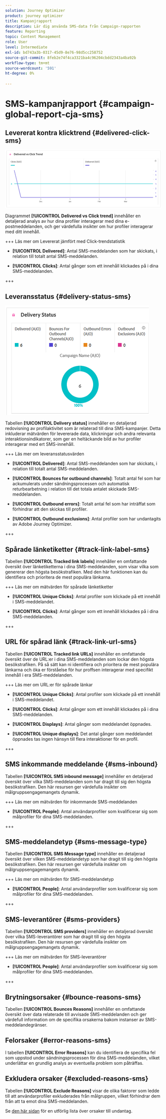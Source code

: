 ```yaml
---
solution: Journey Optimizer
product: journey optimizer
title: Kampanjrapport
description: Lär dig använda SMS-data från Campaign-rapporten
feature: Reporting
topic: Content Management
role: User
level: Intermediate
exl-id: bd743a3b-0317-45d9-8e76-98d5cc258752
source-git-commit: 8feb2e74f4ca3321ba4c96204cbdd2343a4ba92b
workflow-type: tm+mt
source-wordcount: '591'
ht-degree: 0%

---
```


# SMS-kampanjrapport {#campaign-global-report-cja-sms}

## Levererat kontra klicktrend {#delivered-click-sms}

![](assets/cja-campaign-sms-delivered.png)

Diagrammet **[!UICONTROL Delivered vs Click trend]** innehåller en detaljerad analys av hur dina profiler interagerar med dina e-postmeddelanden, och ger värdefulla insikter om hur profiler interagerar med ditt innehåll.

+++ Läs mer om Levererat jämfört med Click-trendstatistik

* **[!UICONTROL Delivered]**: Antal SMS-meddelanden som har skickats, i relation till totalt antal SMS-meddelanden.

* **[!UICONTROL Clicks]**: Antal gånger som ett innehåll klickades på i dina SMS-meddelanden.

+++

## Leveransstatus {#delivery-status-sms}

![](assets/cja-campaign-sms-status.png)

Tabellen **[!UICONTROL Delivery status]** innehåller en detaljerad redovisning av profilaktivitet som är relaterad till dina SMS-kampanjer. Detta inkluderar mätvärden för levererade data, klickningar och andra relevanta interaktionsindikatorer, som ger en heltäckande bild av hur profiler interagerar med ert SMS-innehåll.

+++ Läs mer om leveransstatusvärden

* **[!UICONTROL Delivered]**: Antal SMS-meddelanden som har skickats, i relation till totalt antal SMS-meddelanden.

* **[!UICONTROL Bounces for outbound channels]**: Totalt antal fel som har ackumulerats under sändningsprocessen och automatisk returbearbetning i relation till det totala antalet skickade SMS-meddelanden.

* **[!UICONTROL Outbound errors]**: Totalt antal fel som har inträffat som förhindrar att den skickas till profiler.

* **[!UICONTROL Outbound exclusions]**: Antal profiler som har undantagits av Adobe Journey Optimizer.

+++

## Spårade länketiketter {#track-link-label-sms}

Tabellen **[!UICONTROL Tracked link labels]** innehåller en omfattande översikt över länketiketterna i dina SMS-meddelanden, som visar vilka som genererar den högsta besökstrafiken. Med den här funktionen kan du identifiera och prioritera de mest populära länkarna.

+++ Läs mer om mätvärden för spårade länketiketter

* **[!UICONTROL Unique Clicks]**: Antal profiler som klickade på ett innehåll i SMS-meddelandet.

* **[!UICONTROL Clicks]**: Antal gånger som ett innehåll klickades på i dina SMS-meddelanden.

+++

## URL för spårad länk {#track-link-url-sms}

Tabellen **[!UICONTROL Tracked link URLs]** innehåller en omfattande översikt över de URL:er i dina SMS-meddelanden som lockar den högsta besökstrafiken. På så sätt kan ni identifiera och prioritera de mest populära länkarna och öka er förståelse för hur proffsen interagerar med specifikt innehåll i era SMS-meddelanden.

+++ Läs mer om URL:er för spårade länkar

* **[!UICONTROL Unique Clicks]**: Antal profiler som klickade på ett innehåll i SMS-meddelandet.

* **[!UICONTROL Clicks]**: Antal gånger som ett innehåll klickades på i dina SMS-meddelanden.

* **[!UICONTROL Displays]**: Antal gånger som meddelandet öppnades.

* **[!UICONTROL Unique displays]**: Det antal gånger som meddelandet öppnades tas ingen hänsyn till flera interaktioner för en profil.

+++

## SMS inkommande meddelande {#sms-inbound}

Tabellen **[!UICONTROL SMS inbound message]** innehåller en detaljerad översikt över vilka SMS-meddelanden som har dragit till sig den högsta besökstrafiken. Den här resursen ger värdefulla insikter om målgruppsengagemangets dynamik.

+++ Läs mer om mätvärden för inkommande SMS-meddelanden

* **[!UICONTROL People]**: Antal användarprofiler som kvalificerar sig som målprofiler för dina SMS-meddelanden.

+++

## SMS-meddelandetyp {#sms-message-type}

Tabellen **[!UICONTROL SMS Message type]** innehåller en detaljerad översikt över vilken SMS-meddelandetyp som har dragit till sig den högsta besökstrafiken. Den här resursen ger värdefulla insikter om målgruppsengagemangets dynamik.

+++ Läs mer om mätvärden för SMS-meddelandetyp

* **[!UICONTROL People]**: Antal användarprofiler som kvalificerar sig som målprofiler för dina SMS-meddelanden.

+++

## SMS-leverantörer {#sms-providers}

Tabellen **[!UICONTROL SMS providers]** innehåller en detaljerad översikt över vilka SMS-leverantörer som har dragit till sig den högsta besökstrafiken. Den här resursen ger värdefulla insikter om målgruppsengagemangets dynamik.

+++ Läs mer om mätvärden för SMS-leverantörer

* **[!UICONTROL People]**: Antal användarprofiler som kvalificerar sig som målprofiler för dina SMS-meddelanden.

+++

## Brytningsorsaker {#bounce-reasons-sms}

Tabellen **[!UICONTROL Bounces Reasons]** innehåller en omfattande översikt över data relaterade till avvisade SMS-meddelanden och ger värdefull information om de specifika orsakerna bakom instanser av SMS-meddelandegränser.

## Felorsaker {#error-reasons-sms}

I tabellen **[!UICONTROL Error Reasons]** kan du identifiera de specifika fel som uppstod under sändningsprocessen för dina SMS-meddelanden, vilket underlättar en grundlig analys av eventuella problem som påträffas.

## Exkludera orsaker {#excluded-reasons-sms}

Tabellen **[!UICONTROL Exclude Reasons]** visar de olika faktorer som ledde till att användarprofiler exkluderades från målgruppen, vilket förhindrar dem från att ta emot dina SMS-meddelanden.

Se [den här sidan](exclusion-list.md) för en utförlig lista över orsaker till undantag.

